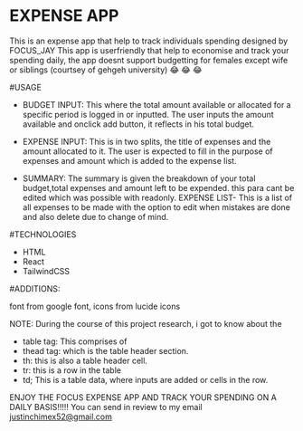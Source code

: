 # EXPENSE APP
This is an expense app that help to track individuals spending 
designed by FOCUS_JAY
This app is userfriendly that help to economise and track your spending daily, the app doesnt support budgetting for females except wife or siblings (courtsey of gehgeh university) 😂 😂 😂 

#USAGE
- BUDGET INPUT: This where the total amount available or allocated for a specific period is logged in or inputted. The user inputs the amount available and onclick add button, it reflects in his total budget.
  
- EXPENSE INPUT: This is in two splits, the title of expenses and the amount allocated to it. The user is expected to fill in the purpose of expenses and amount which is added to the expense list.

- SUMMARY: The summary is given the breakdown of your total budget,total expenses and amount left to be expended. this para cant be edited which was possible with  readonly.
EXPENSE LIST- This is a list of all expenses to be made with the option to edit when mistakes are done and also delete due to change of mind.

#TECHNOLOGIES
- HTML
- React
- TailwindCSS
  
#ADDITIONS:   

font from google font,
icons from lucide icons

NOTE: During the course of this project research, i got to know about the 
- table tag: This comprises of
- thead tag: which is the table header section.
- th: this is also a table header cell.
- tr: this is a row in the table
- td; This is a table data, where inputs are added or cells in the row.


ENJOY THE FOCUS EXPENSE APP AND TRACK YOUR SPENDING ON A DAILY BASIS!!!!!
You can send in review to my email justinchimex52@gmail.com
